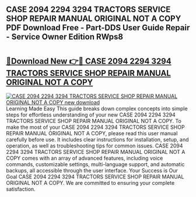 ## CASE 2094 2294 3294 TRACTORS SERVICE SHOP REPAIR MANUAL ORIGINAL NOT A COPY PDF Download Free - Part-DDS User Guide Repair - Service Owner Edition RWps8

# <h2><a href="http://bc56771.oget.top/?id=CASE+2094+2294+3294+TRACTORS+SERVICE+SHOP+REPAIR+MANUAL+ORIGINAL+NOT+A+COPY">🔗Download New 👉🔴 CASE 2094 2294 3294 TRACTORS SERVICE SHOP REPAIR MANUAL ORIGINAL NOT A COPY</a></h2>

[![CASE 2094 2294 3294 TRACTORS SERVICE SHOP REPAIR MANUAL ORIGINAL NOT A COPY new download](https://i.imgur.com/5g1atiW.png)](http://bc56771.oget.top/?id=CASE+2094+2294+3294+TRACTORS+SERVICE+SHOP+REPAIR+MANUAL+ORIGINAL+NOT+A+COPY)
Learning Made Easy This guide breaks down complex concepts into simple steps for effortless understanding of your new CASE 2094 2294 3294 TRACTORS SERVICE SHOP REPAIR MANUAL ORIGINAL NOT A COPY. To make the most of your CASE 2094 2294 3294 TRACTORS SERVICE SHOP REPAIR MANUAL ORIGINAL NOT A COPY, please read this user manual carefully before use. It includes clear instructions for installation, setup, and operation, as well as troubleshooting tips for common issues. CASE 2094 2294 3294 TRACTORS SERVICE SHOP REPAIR MANUAL ORIGINAL NOT A COPY comes with an array of advanced features, including voice commands, customizable settings, multi-language support, and automatic backups, all accessible through the user interface. Your Success is Our Goal CASE 2094 2294 3294 TRACTORS SERVICE SHOP REPAIR MANUAL ORIGINAL NOT A COPY. We are committed to ensuring your complete satisfaction.
